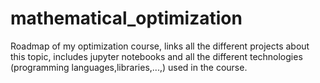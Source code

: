 # mathematical_optimization
Roadmap of my optimization course, links all the different projects about this topic, includes jupyter notebooks and all the different technologies (programming languages,libraries,...,) used in the course. 
